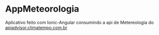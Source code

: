 # AppMeteorologia
Aplicativo feito com Ionic-Angular consumindo a api de Metereologia do <a href="http://apiadvisor.climatempo.com.br/doc/index.html">apiadvisor.climatempo.com.br</a>

